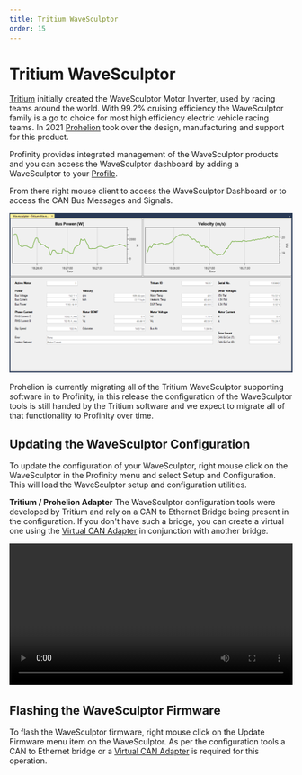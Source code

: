 ```yaml
---
title: Tritium WaveSculptor
order: 15
---
```


# Tritium WaveSculptor

[Tritium](https://www.tritiumcharging.com/) initially created the WaveSculptor Motor Inverter, used by racing teams around the world.  With 99.2% cruising efficiency the WaveSculptor family is a go to choice for most high efficiency electric vehicle racing teams.  In 2021 [Prohelion](https://www.prohelion.com) took over the design, manufacturing and support for this product.

Profinity provides integrated management of the WaveSculptor products and you can access the WaveSculptor dashboard by adding a WaveSculptor to your [Profile](10_Profiles.md). 

From there right mouse client to access the WaveSculptor Dashboard or to access the CAN Bus Messages and Signals.

![Tritium WaveSculptor](images/wavesculptor.png)

Prohelion is currently migrating all of the Tritium WaveSculptor supporting software in to Profinity, in this release the configuration of the WaveSculptor tools is still handed by the Tritium software and we expect to migrate all of that functionality to Profinity over time.

## Updating the WaveSculptor Configuration

To update the configuration of your WaveSculptor, right mouse click on the WaveSculptor in the Profinity menu and select Setup and Configuration.  This will load the WaveSculptor setup and configuration utilities.

<div class="callout callout--info">
    <p><strong>Tritium / Prohelion Adapter</strong>
    The WaveSculptor configuration tools were developed by Tritium and rely on a CAN to Ethernet Bridge being present in the configuration.  If you don't have such a bridge, you can create a virtual one using the <a href="Virtual_CAN_Adapter.md">Virtual CAN Adapter</a> in conjunction with another bridge.
     </p>
</div>

<video autoplay loop controls width="100%">
  <source src="/assets/video/Profinity/ConfigWS22.mov" type="video/mp4">
  Your browser does not support the video tag.
</video>

## Flashing the WaveSculptor Firmware

To flash the WaveSculptor firmware, right mouse click on the Update Firmware menu item on the WaveSculptor.  As per the configuration tools a CAN to Ethernet bridge or a [Virtual CAN Adapter](40_Virtual_CAN_Adapter.md) is required for this operation.

